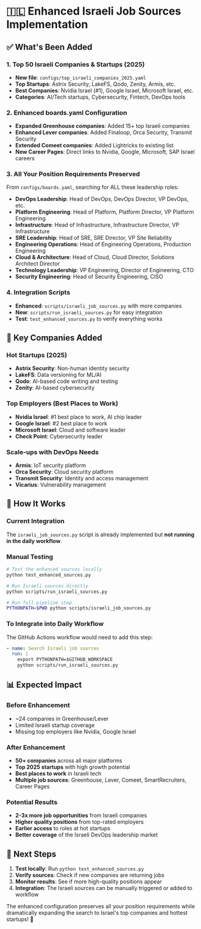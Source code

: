 # 🇮🇱 Enhanced Israeli Job Sources Implementation

## ✅ What's Been Added

### 1. **Top 50 Israeli Companies & Startups (2025)**
- **New file**: `configs/top_israeli_companies_2025.yaml`
- **Top Startups**: Astrix Security, LakeFS, Qodo, Zenity, Armis, etc.
- **Best Companies**: Nvidia Israel (#1), Google Israel, Microsoft Israel, etc.
- **Categories**: AI/Tech startups, Cybersecurity, Fintech, DevOps tools

### 2. **Enhanced boards.yaml Configuration**
- **Expanded Greenhouse companies**: Added 15+ top Israeli companies
- **Enhanced Lever companies**: Added Finaloop, Orca Security, Transmit Security  
- **Extended Comeet companies**: Added Lightricks to existing list
- **New Career Pages**: Direct links to Nvidia, Google, Microsoft, SAP Israel careers

### 3. **All Your Position Requirements Preserved**
From `configs/boards.yaml`, searching for ALL these leadership roles:
- **DevOps Leadership**: Head of DevOps, DevOps Director, VP DevOps, etc.
- **Platform Engineering**: Head of Platform, Platform Director, VP Platform Engineering
- **Infrastructure**: Head of Infrastructure, Infrastructure Director, VP Infrastructure  
- **SRE Leadership**: Head of SRE, SRE Director, VP Site Reliability
- **Engineering Operations**: Head of Engineering Operations, Production Engineering
- **Cloud & Architecture**: Head of Cloud, Cloud Director, Solutions Architect Director
- **Technology Leadership**: VP Engineering, Director of Engineering, CTO
- **Security Engineering**: Head of Security Engineering, CISO

### 4. **Integration Scripts**
- **Enhanced**: `scripts/israeli_job_sources.py` with more companies
- **New**: `scripts/run_israeli_sources.py` for easy integration
- **Test**: `test_enhanced_sources.py` to verify everything works

## 🎯 Key Companies Added

### **Hot Startups (2025)**
- **Astrix Security**: Non-human identity security
- **LakeFS**: Data versioning for ML/AI  
- **Qodo**: AI-based code writing and testing
- **Zenity**: AI-based cybersecurity

### **Top Employers (Best Places to Work)**
- **Nvidia Israel**: #1 best place to work, AI chip leader
- **Google Israel**: #2 best place to work
- **Microsoft Israel**: Cloud and software leader
- **Check Point**: Cybersecurity leader

### **Scale-ups with DevOps Needs**
- **Armis**: IoT security platform
- **Orca Security**: Cloud security platform  
- **Transmit Security**: Identity and access management
- **Vicarius**: Vulnerability management

## 🔧 How It Works

### **Current Integration**
The `israeli_job_sources.py` script is already implemented but **not running in the daily workflow**. 

### **Manual Testing**
```bash
# Test the enhanced sources locally
python test_enhanced_sources.py

# Run Israeli sources directly  
python scripts/run_israeli_sources.py

# Run full pipeline step
PYTHONPATH=$PWD python scripts/israeli_job_sources.py
```

### **To Integrate into Daily Workflow**
The GitHub Actions workflow would need to add this step:
```yaml
- name: Search Israeli job sources
  run: |
    export PYTHONPATH=$GITHUB_WORKSPACE
    python scripts/run_israeli_sources.py
```

## 📊 Expected Impact

### **Before Enhancement**
- ~24 companies in Greenhouse/Lever
- Limited Israeli startup coverage
- Missing top employers like Nvidia, Google Israel

### **After Enhancement**  
- **50+ companies** across all major platforms
- **Top 2025 startups** with high growth potential
- **Best places to work** in Israeli tech
- **Multiple job sources**: Greenhouse, Lever, Comeet, SmartRecruiters, Career Pages

### **Potential Results**
- **2-3x more job opportunities** from Israeli companies
- **Higher quality positions** from top-rated employers
- **Earlier access** to roles at hot startups
- **Better coverage** of the Israeli DevOps leadership market

## 🚀 Next Steps

1. **Test locally**: Run `python test_enhanced_sources.py`
2. **Verify sources**: Check if new companies are returning jobs
3. **Monitor results**: See if more high-quality positions appear
4. **Integration**: The Israeli sources can be manually triggered or added to workflow

The enhanced configuration preserves all your position requirements while dramatically expanding the search to Israel's top companies and hottest startups! 🎯
